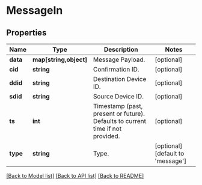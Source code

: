 # MessageIn

## Properties
Name | Type | Description | Notes
------------ | ------------- | ------------- | -------------
**data** | **map[string,object]** | Message Payload. | [optional] 
**cid** | **string** | Confirmation ID. | [optional] 
**ddid** | **string** | Destination Device ID. | [optional] 
**sdid** | **string** | Source Device ID. | [optional] 
**ts** | **int** | Timestamp (past, present or future). Defaults to current time if not provided. | [optional] 
**type** | **string** | Type. | [optional] [default to 'message']

[[Back to Model list]](../README.md#documentation-for-models) [[Back to API list]](../README.md#documentation-for-api-endpoints) [[Back to README]](../README.md)


